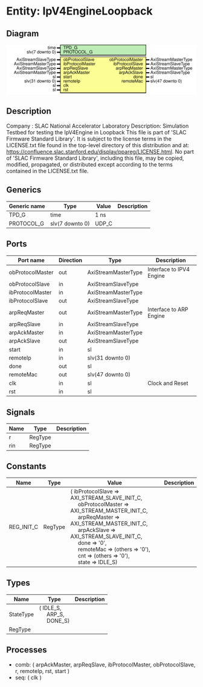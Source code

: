 # Entity: IpV4EngineLoopback

## Diagram

![Diagram](IpV4EngineLoopback.svg "Diagram")
## Description

Company    : SLAC National Accelerator Laboratory
Description: Simulation Testbed for testing the IpV4Engine in Loopback
This file is part of 'SLAC Firmware Standard Library'.
It is subject to the license terms in the LICENSE.txt file found in the
top-level directory of this distribution and at:
   https://confluence.slac.stanford.edu/display/ppareg/LICENSE.html.
No part of 'SLAC Firmware Standard Library', including this file,
may be copied, modified, propagated, or distributed except according to
the terms contained in the LICENSE.txt file.
## Generics

| Generic name | Type            | Value | Description |
| ------------ | --------------- | ----- | ----------- |
| TPD_G        | time            | 1 ns  |             |
| PROTOCOL_G   | slv(7 downto 0) | UDP_C |             |
## Ports

| Port name        | Direction | Type                | Description              |
| ---------------- | --------- | ------------------- | ------------------------ |
| obProtocolMaster | out       | AxiStreamMasterType | Interface to IPV4 Engine |
| obProtocolSlave  | in        | AxiStreamSlaveType  |                          |
| ibProtocolMaster | in        | AxiStreamMasterType |                          |
| ibProtocolSlave  | out       | AxiStreamSlaveType  |                          |
| arpReqMaster     | out       | AxiStreamMasterType | Interface to ARP Engine  |
| arpReqSlave      | in        | AxiStreamSlaveType  |                          |
| arpAckMaster     | in        | AxiStreamMasterType |                          |
| arpAckSlave      | out       | AxiStreamSlaveType  |                          |
| start            | in        | sl                  |                          |
| remoteIp         | in        | slv(31 downto 0)    |                          |
| done             | out       | sl                  |                          |
| remoteMac        | out       | slv(47 downto 0)    |                          |
| clk              | in        | sl                  | Clock and Reset          |
| rst              | in        | sl                  |                          |
## Signals

| Name | Type    | Description |
| ---- | ------- | ----------- |
| r    | RegType |             |
| rin  | RegType |             |
## Constants

| Name       | Type    | Value                                                                                                                                                                                                                                                                                                                                                                                                                                                                                                                                                                                                                               | Description |
| ---------- | ------- | ----------------------------------------------------------------------------------------------------------------------------------------------------------------------------------------------------------------------------------------------------------------------------------------------------------------------------------------------------------------------------------------------------------------------------------------------------------------------------------------------------------------------------------------------------------------------------------------------------------------------------------- | ----------- |
| REG_INIT_C | RegType |  (       ibProtocolSlave  => AXI_STREAM_SLAVE_INIT_C,<br><span style="padding-left:20px">       obProtocolMaster => AXI_STREAM_MASTER_INIT_C,<br><span style="padding-left:20px">       arpReqMaster     => AXI_STREAM_MASTER_INIT_C,<br><span style="padding-left:20px">       arpAckSlave      => AXI_STREAM_SLAVE_INIT_C,<br><span style="padding-left:20px">       done             => '0',<br><span style="padding-left:20px">       remoteMac        => (others => '0'),<br><span style="padding-left:20px">       cnt              => (others => '0'),<br><span style="padding-left:20px">       state            => IDLE_S) |             |
## Types

| Name      | Type                                                                                              | Description |
| --------- | ------------------------------------------------------------------------------------------------- | ----------- |
| StateType | ( IDLE_S,<br><span style="padding-left:20px"> ARP_S,<br><span style="padding-left:20px"> DONE_S)  |             |
| RegType   |                                                                                                   |             |
## Processes
- comb: ( arpAckMaster, arpReqSlave, ibProtocolMaster, obProtocolSlave, r, remoteIp, rst,
                   start )
- seq: ( clk )
